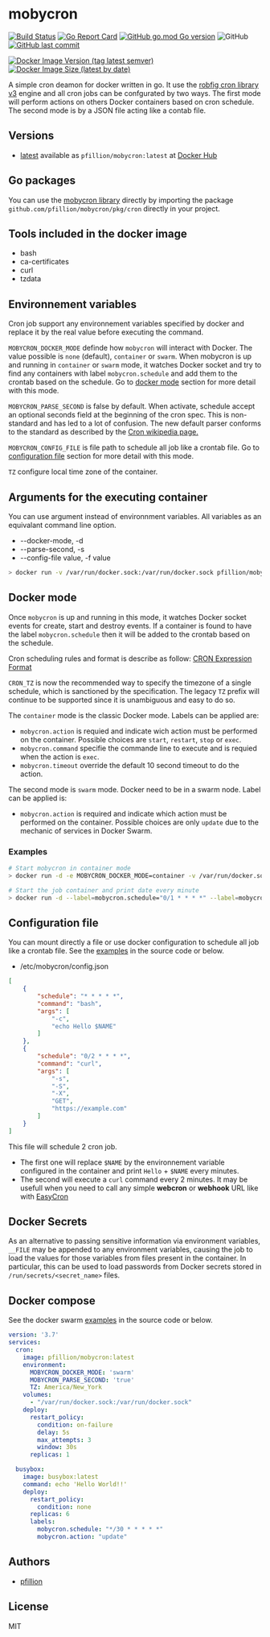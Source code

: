 # mobycron

[![Build Status](https://drone.pfillion.com/api/badges/pfillion/mobycron/status.svg?branch=master)](https://drone.pfillion.com/pfillion/mobycron)
[![Go Report Card](https://goreportcard.com/badge/github.com/pfillion/mobycron)](https://goreportcard.com/report/github.com/pfillion/mobycron)
[![GitHub go.mod Go version](https://img.shields.io/github/go-mod/go-version/pfillion/mobycron)](https://golang.org/ "The Go Programming Language")
![GitHub](https://img.shields.io/github/license/pfillion/mobycron)
[![GitHub last commit](https://img.shields.io/github/last-commit/pfillion/mobycron?logo=github)](https://github.com/pfillion/mobycron "GitHub projet")

[![Docker Image Version (tag latest semver)](https://img.shields.io/docker/v/pfillion/mobycron/latest?logo=docker)](https://hub.docker.com/r/pfillion/mobycron "Docker Hub Repository")
[![Docker Image Size (latest by date)](https://img.shields.io/docker/image-size/pfillion/mobycron/latest?logo=docker)](https://hub.docker.com/r/pfillion/mobycron "Docker Hub Repository")

A simple cron deamon for docker written in go. It use the [robfig cron library v3](https://github.com/robfig/cron/tree/v3) engine and all cron jobs can be confgurated by two ways. The first mode will perform actions on others Docker containers based on cron schedule. The second mode is by a JSON file acting like a contab file.

## Versions

* [latest](https://github.com/pfillion/mobycron/tree/master) available as ```pfillion/mobycron:latest``` at [Docker Hub](https://hub.docker.com/r/pfillion/mobycron/)

## Go packages

You can use the [mobycron library](https://github.com/pfillion/mobycron) directly by importing the package ```github.com/pfillion/mobycron/pkg/cron``` directly in your project.

## Tools included in the docker image

* bash
* ca-certificates
* curl
* tzdata

## Environnement variables

Cron job support any environnement variables specified by docker and replace it by the real value before executing the command.

```MOBYCRON_DOCKER_MODE``` definde how ```mobycron``` will interact with Docker. The value possible is ```none``` (default), ```container``` or ```swarm```. When mobycron is up and running in ```container``` or ```swarm``` mode, it watches Docker socket and try to find any containers with label ```mobycron.schedule``` and add them to the crontab based on the schedule. Go to [docker mode](#docker-mode) section for more detail with this mode.

```MOBYCRON_PARSE_SECOND``` is false by default. When activate, schedule accept an optional seconds field at the beginning of the cron spec. This is non-standard and has led to a lot of confusion. The new default parser conforms to the standard as described by the [Cron wikipedia page.](https://en.wikipedia.org/wiki/Cron)

```MOBYCRON_CONFIG_FILE``` is file path to schedule all job like a crontab file. Go to [configuration file](#configuration-file) section for more detail with this mode.

```TZ``` configure local time zone of the container.

## Arguments for the executing container

You can use argument instead of environnment variables. All variables as an equivalant command line option.

* --docker-mode, -d
* --parse-second, -s
* --config-file value, -f value

```sh
> docker run -v /var/run/docker.sock:/var/run/docker.sock pfillion/mobycron:latest --docker-mode=true --parse-second=false
```

## Docker mode

Once ```mobycron``` is up and running in this mode, it watches Docker socket events for create, start and destroy events. If a container is found to have the label ```mobycron.schedule``` then it will be added to the crontab based on the schedule.

Cron scheduling rules and format is describe as follow: [CRON Expression Format](https://godoc.org/github.com/robfig/cron#hdr-CRON_Expression_Format)

```CRON_TZ``` is now the recommended way to specify the timezone of a single schedule, which is sanctioned by the specification. The legacy ```TZ``` prefix will continue to be supported since it is unambiguous and easy to do so.

The ```container``` mode is the classic Docker mode. Labels can be applied are:

* ```mobycron.action``` is requied and indicate wich action must be performed on the container. Possible choices are ```start```, ```restart```, ```stop``` or ```exec```.
* ```mobycron.command``` specifie the commande line to execute and is requied when the action is ```exec```.
* ```mobycron.timeout``` override the default 10 second timeout to do the action.

The second mode is ```swarm``` mode. Docker need to be in a swarm node. Label can be applied is:

* ```mobycron.action``` is required and indicate which action must be performed on the container. Possible choices are only ```update``` due to the mechanic of services in Docker Swarm.

### Examples

```sh
# Start mobycron in container mode
> docker run -d -e MOBYCRON_DOCKER_MODE=container -v /var/run/docker.sock:/var/run/docker.sock pfillion/mobycron:latest

# Start the job container and print date every minute
> docker run -d --label=mobycron.schedule="0/1 * * * *" --label=mobycron.action="start" busybox date
```

## Configuration file

You can mount directly a file or use docker configuration to schedule all job like a crontab file. See the [examples](https://github.com/pfillion/mobycron/tree/master/examples) in the source code or below.

* /etc/mobycron/config.json

```json
[
    {
        "schedule": "* * * * *",
        "command": "bash",
        "args": [
            "-c",
            "echo Hello $NAME"
        ]
    },
    {
        "schedule": "0/2 * * * *",
        "command": "curl",
        "args": [
            "-s",
            "-S",
            "-X",
            "GET",
            "https://example.com"
        ]
    }
]
```

This file will schedule 2 cron job.

* The first one will replace ```$NAME``` by the environnement variable configured in the container and print ```Hello``` + ```$NAME``` every minutes.
* The second will execute a ```curl``` command every 2 minutes. It may be usefull when you need to call any simple **webcron** or **webhook** URL like with [EasyCron](https://www.easycron.com)

## Docker Secrets

As an alternative to passing sensitive information via environment variables, `__FILE` may be appended to any environment variables, causing the job to load the values for those variables from files present in the container. In particular, this can be used to load passwords from Docker secrets stored in `/run/secrets/<secret_name>` files.

## Docker compose

See the docker swarm [examples](https://github.com/pfillion/mobycron/tree/master/examples) in the source code or below.

```yml
version: '3.7'
services:
  cron:
    image: pfillion/mobycron:latest
    environment:
      MOBYCRON_DOCKER_MODE: 'swarm'
      MOBYCRON_PARSE_SECOND: 'true'
      TZ: America/New_York
    volumes:
      - "/var/run/docker.sock:/var/run/docker.sock"
    deploy:
      restart_policy:
        condition: on-failure
        delay: 5s
        max_attempts: 3
        window: 30s
      replicas: 1

  busybox:
    image: busybox:latest
    command: echo 'Hello World!!'
    deploy:
      restart_policy:
        condition: none
      replicas: 6
      labels:
        mobycron.schedule: "*/30 * * * * *"
        mobycron.action: "update"
```

## Authors

* [pfillion](https://github.com/pfillion)

## License

MIT
